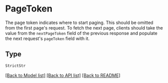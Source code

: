 # PageToken

The page token indicates where to start paging. This should be omitted from the first page's request.
 To fetch the next page, clients should take the value from the `nextPageToken` field of the previous response
 and populate the next request's `pageToken` field with it.

## Type
```python
StrictStr
```


[[Back to Model list]](../../README.md#models-v2-link) [[Back to API list]](../../README.md#documentation-for-api-endpoints) [[Back to README]](../../README.md)
